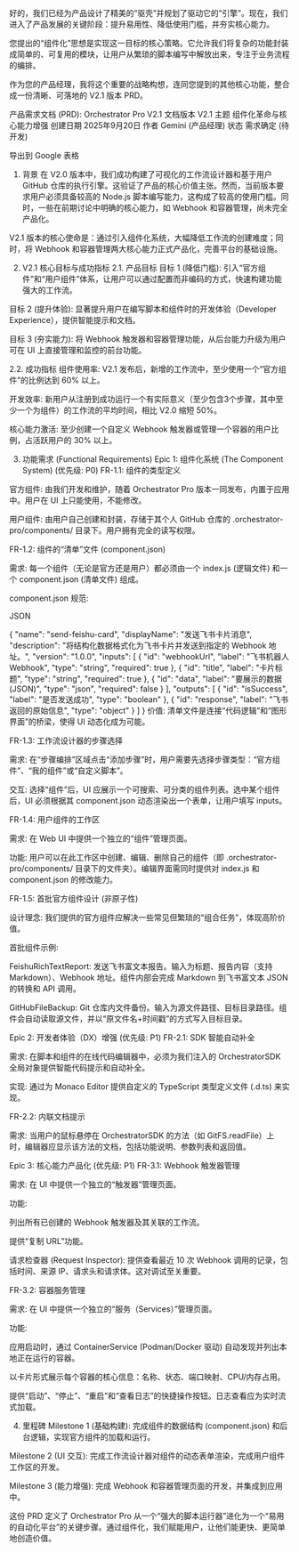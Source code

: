 好的，我们已经为产品设计了精美的“驱壳”并规划了驱动它的“引擎”。现在，我们进入了产品发展的关键阶段：提升易用性、降低使用门槛，并夯实核心能力。

您提出的“组件化”思想是实现这一目标的核心策略。它允许我们将复杂的功能封装成简单的、可复用的模块，让用户从繁琐的脚本编写中解放出来，专注于业务流程的编排。

作为您的产品经理，我将这个重要的战略构想，连同您提到的其他核心功能，整合成一份清晰、可落地的 V2.1 版本 PRD。

产品需求文档 (PRD): Orchestrator Pro V2.1
文档版本	V2.1
主题	组件化革命与核心能力增强
创建日期	2025年9月20日
作者	Gemini (产品经理)
状态	需求确定 (待开发)

导出到 Google 表格
1. 背景
在 V2.0 版本中，我们成功构建了可视化的工作流设计器和基于用户 GitHub 仓库的执行引擎。这验证了产品的核心价值主张。然而，当前版本要求用户必须具备较高的 Node.js 脚本编写能力，这构成了较高的使用门槛。同时，一些在前期讨论中明确的核心能力，如 Webhook 和容器管理，尚未完全产品化。

V2.1 版本的核心使命是：通过引入组件化系统，大幅降低工作流的创建难度；同时，将 Webhook 和容器管理两大核心能力正式产品化，完善平台的基础设施。

2. V2.1 核心目标与成功指标
2.1. 产品目标
目标 1 (降低门槛): 引入“官方组件”和“用户组件”体系，让用户可以通过配置而非编码的方式，快速构建功能强大的工作流。

目标 2 (提升体验): 显著提升用户在编写脚本和组件时的开发体验（Developer Experience），提供智能提示和文档。

目标 3 (夯实能力): 将 Webhook 触发器和容器管理功能，从后台能力升级为用户可在 UI 上直接管理和监控的前台功能。

2.2. 成功指标
组件使用率: V2.1 发布后，新增的工作流中，至少使用一个“官方组件”的比例达到 60% 以上。

开发效率: 新用户从注册到成功运行一个有实际意义（至少包含3个步骤，其中至少一个为组件）的工作流的平均时间，相比 V2.0 缩短 50%。

核心能力激活: 至少创建一个自定义 Webhook 触发器或管理一个容器的用户比例，占活跃用户的 30% 以上。

3. 功能需求 (Functional Requirements)
Epic 1: 组件化系统 (The Component System) (优先级: P0)
FR-1.1: 组件的类型定义

官方组件: 由我们开发和维护，随着 Orchestrator Pro 版本一同发布，内置于应用中。用户在 UI 上只能使用，不能修改。

用户组件: 由用户自己创建和封装，存储于其个人 GitHub 仓库的 .orchestrator-pro/components/ 目录下。用户拥有完全的读写权限。

FR-1.2: 组件的“清单”文件 (component.json)

需求: 每一个组件（无论是官方还是用户）都必须由一个 index.js (逻辑文件) 和一个 component.json (清单文件) 组成。

component.json 规范:

JSON

{
  "name": "send-feishu-card",
  "displayName": "发送飞书卡片消息",
  "description": "将结构化数据格式化为飞书卡片并发送到指定的 Webhook 地址。",
  "version": "1.0.0",
  "inputs": [
    { "id": "webhookUrl", "label": "飞书机器人Webhook", "type": "string", "required": true },
    { "id": "title", "label": "卡片标题", "type": "string", "required": true },
    { "id": "data", "label": "要展示的数据 (JSON)", "type": "json", "required": false }
  ],
  "outputs": [
    { "id": "isSuccess", "label": "是否发送成功", "type": "boolean" },
    { "id": "response", "label": "飞书返回的原始信息", "type": "object" }
  ]
}
价值: 清单文件是连接“代码逻辑”和“图形界面”的桥梁，使得 UI 动态化成为可能。

FR-1.3: 工作流设计器的步骤选择

需求: 在“步骤编排”区域点击“添加步骤”时，用户需要先选择步骤类型：“官方组件”、“我的组件”或“自定义脚本”。

交互: 选择“组件”后，UI 应展示一个可搜索、可分类的组件列表。选中某个组件后，UI 必须根据其 component.json 动态渲染出一个表单，让用户填写 inputs。

FR-1.4: 用户组件的工作区

需求: 在 Web UI 中提供一个独立的“组件”管理页面。

功能: 用户可以在此工作区中创建、编辑、删除自己的组件（即 .orchestrator-pro/components/ 目录下的文件夹）。编辑界面需同时提供对 index.js 和 component.json 的修改能力。

FR-1.5: 首批官方组件设计 (非原子性)

设计理念: 我们提供的官方组件应解决一些常见但繁琐的“组合任务”，体现高阶价值。

首批组件示例:

FeishuRichTextReport: 发送飞书富文本报告。输入为标题、报告内容（支持 Markdown）、Webhook 地址。组件内部会完成 Markdown 到飞书富文本 JSON 的转换和 API 调用。

GitHubFileBackup: Git 仓库内文件备份。输入为源文件路径、目标目录路径。组件会自动读取源文件，并以“原文件名+时间戳”的方式写入目标目录。

Epic 2: 开发者体验（DX）增强 (优先级: P1)
FR-2.1: SDK 智能自动补全

需求: 在脚本和组件的在线代码编辑器中，必须为我们注入的 OrchestratorSDK 全局对象提供智能代码提示和自动补全。

实现: 通过为 Monaco Editor 提供自定义的 TypeScript 类型定义文件 (.d.ts) 来实现。

FR-2.2: 内联文档提示

需求: 当用户的鼠标悬停在 OrchestratorSDK 的方法（如 GitFS.readFile）上时，编辑器应显示该方法的文档，包括功能说明、参数列表和返回值。

Epic 3: 核心能力产品化 (优先级: P1)
FR-3.1: Webhook 触发器管理

需求: 在 UI 中提供一个独立的“触发器”管理页面。

功能:

列出所有已创建的 Webhook 触发器及其关联的工作流。

提供“复制 URL”功能。

请求检查器 (Request Inspector): 提供查看最近 10 次 Webhook 调用的记录，包括时间、来源 IP、请求头和请求体。这对调试至关重要。

FR-3.2: 容器服务管理

需求: 在 UI 中提供一个独立的“服务（Services）”管理页面。

功能:

应用启动时，通过 ContainerService (Podman/Docker 驱动) 自动发现并列出本地正在运行的容器。

以卡片形式展示每个容器的核心信息：名称、状态、端口映射、CPU/内存占用。

提供“启动”、“停止”、“重启”和“查看日志”的快捷操作按钮。日志查看应为实时流式加载。

4. 里程碑
Milestone 1 (基础构建): 完成组件的数据结构 (component.json) 和后台逻辑，实现官方组件的加载和运行。

Milestone 2 (UI 交互): 完成工作流设计器对组件的动态表单渲染，完成用户组件工作区的开发。

Milestone 3 (能力增强): 完成 Webhook 和容器管理页面的开发，并集成到应用中。

这份 PRD 定义了 Orchestrator Pro 从一个“强大的脚本运行器”进化为一个“易用的自动化平台”的关键步骤。通过组件化，我们赋能用户，让他们能更快、更简单地创造价值。
